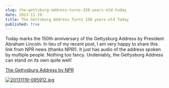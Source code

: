 ```yaml
---
slug: the-gettsburg-address-turns-150-years-old-today
date: 2013-11-19
title: The Gettsburg Address Turns 150 years-old Today
published: true
---
```


Today marks the 150th anniversary of the Gettysburg Address by President Abraham Lincoln. In lieu of my recent post, I am very happy to share this link from NPR news (thanks NPR!). It just has audio of the address spoken by multiple people. Nothing too fancy. Undeniably, the Gettysburg Address can stand on its own quite well!

<a href="https://www.npr.org/blogs/thetwo-way/2013/11/19/246109496/listen-for-its-150th-a-reading-of-the-gettysburg-address?sc=tw&cc=share" target="_blank">The Gettysburg Address by NPR</a>

<a href="https://aladywithalamp.files.wordpress.com/2013/11/20131119-095912.jpg"><img class="alignnone size-full" src="https://aladywithalamp.files.wordpress.com/2013/11/20131119-095912.jpg" alt="20131119-095912.jpg" /></a>